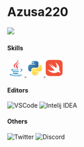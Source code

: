 <h1>Azusa220</h1>
<img src="https://github-profile-trophy.vercel.app/?username=Azusa220&theme=onedark" />

<h4>Skills</h4>
<p>
  <p align="left"> <a href="https://www.java.com" target="_blank" rel="noreferrer"> <img src="https://raw.githubusercontent.com/devicons/devicon/master/icons/java/java-original.svg" alt="java" width="40" height="40"/> </a> <a href="https://www.python.org" target="_blank" rel="noreferrer"> <img src="https://raw.githubusercontent.com/devicons/devicon/master/icons/python/python-original.svg" alt="python" width="40" height="40"/> </a> <a href="https://developer.apple.com/swift/" target="_blank" rel="noreferrer"> <img src="https://raw.githubusercontent.com/devicons/devicon/master/icons/swift/swift-original.svg" alt="swift" width="40" height="40"/> </a> </p>
</p>
<h4>Editors</h4>
<p>
  <img alt="VSCode" src="https://img.shields.io/badge/Visual%20Studio%20Code-0078d7.svg?style=flat-square&logo=visual-studio-code&logoColor=white" />
  <img alt="Intelij IDEA" src="https://img.shields.io/badge/IntelliJIDEA-000000.svg?style=flat-square&logo=intellij-idea&logoColor=white" />
</p>
<h4>Others</h4>
<p>
  <img alt="Twitter" src="https://img.shields.io/badge/-Azusa220%EF%BC%BF-white.svg?logo=twitter&style=flat-square" />
  <img alt="Discord" src="https://img.shields.io/badge/-Azusa%EF%BC%835812-white.svg?logo=discord&style=flat-square" />
</p>
